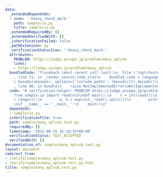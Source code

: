```yaml
---
data:
  _extendedDependsOn:
  - icon: ':heavy_check_mark:'
    path: sample/io.py
    title: sample/io.py
  _extendedRequiredBy: []
  _extendedVerifiedWith: []
  _isVerificationFailed: false
  _pathExtension: py
  _verificationStatusIcon: ':heavy_check_mark:'
  attributes:
    PROBLEM: https://judge.yosupo.jp/problem/many_aplusb
    links:
    - https://judge.yosupo.jp/problem/many_aplusb
  bundledCode: "Traceback (most recent call last):\n  File \"/opt/hostedtoolcache/Python/3.10.5/x64/lib/python3.10/site-packages/onlinejudge_verify/documentation/build.py\"\
    , line 71, in _render_source_code_stat\n    bundled_code = language.bundle(stat.path,\
    \ basedir=basedir, options={'include_paths': [basedir]}).decode()\n  File \"/opt/hostedtoolcache/Python/3.10.5/x64/lib/python3.10/site-packages/onlinejudge_verify/languages/python.py\"\
    , line 96, in bundle\n    raise NotImplementedError\nNotImplementedError\n"
  code: "# verification-helper: PROBLEM https://judge.yosupo.jp/problem/many_aplusb\n\
    from sample.io import read\n\n\ndef main():\n    t = int(read())\n    for _ in\
    \ range(t):\n        a, b = map(int, read().split())\n        print(a + b)\n\n\
    \nif __name__ == '__main__':\n    main()\n"
  dependsOn:
  - sample/io.py
  isVerificationFile: true
  path: sample/many_aplusb.test.py
  requiredBy: []
  timestamp: '2022-06-25 16:16:37+09:00'
  verificationStatus: TEST_ACCEPTED
  verifiedWith: []
documentation_of: sample/many_aplusb.test.py
layout: document
redirect_from:
- /verify/sample/many_aplusb.test.py
- /verify/sample/many_aplusb.test.py.html
title: sample/many_aplusb.test.py
---
```

